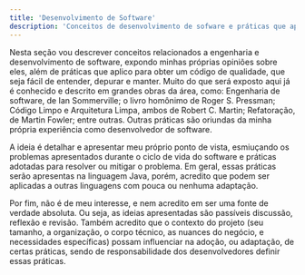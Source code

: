 ```yaml
---
title: 'Desenvolvimento de Software'
description: 'Conceitos de desenvolvimento de sofware e práticas que aplico durante para obter um código de qualidade, que seja fácil de entender, depurar e manter.'
---
```


Nesta seção vou descrever conceitos relacionados a engenharia e desenvolvimento de software, expondo minhas próprias opiniões sobre eles, além de práticas que aplico para obter um código de qualidade, que seja fácil de entender, depurar e manter. Muito do que será exposto aqui já é conhecido e descrito em grandes obras da área, como: Engenharia de software, de Ian Sommerville; o livro homônimo de Roger S. Pressman; Código Limpo e Arquitetura Limpa, ambos de Robert C. Martin; Refatoração, de Martin Fowler; entre outras. Outras práticas são oriundas da minha própria experiência como desenvolvedor de software.

A ideia é detalhar e apresentar meu próprio ponto de vista, esmiuçando os problemas apresentados durante o ciclo de vida do software e práticas adotadas para resolver ou mitigar o problema. Em geral, essas práticas serão apresentas na linguagem Java, porém, acredito que podem ser aplicadas a outras linguagens com pouca ou nenhuma adaptação.

Por fim, não é de meu interesse, e nem acredito em ser uma fonte de verdade absoluta. Ou seja, as ideias apresentadas são passíveis discussão, reflexão e revisão. Também acredito que o contexto do projeto (seu tamanho, a organização, o corpo técnico, as nuances do negócio, e necessidades específicas) possam influenciar na adoção, ou adaptação, de certas práticas, sendo de responsabilidade dos desenvolvedores definir essas práticas.
